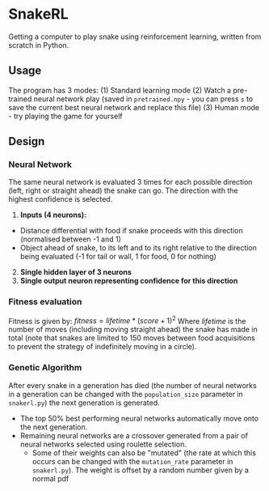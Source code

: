 # SnakeRL
Getting a computer to play snake using reinforcement learning, written from scratch in Python.

## Usage
The program has 3 modes:
(1) Standard learning mode
(2) Watch a pre-trained neural network play (saved in `pretrained.npy` - you can press `s` to save the current best neural network and replace this file)
(3) Human mode - try playing the game for yourself

## Design
### Neural Network
The same neural network is evaluated 3 times for each possible direction (left, right or straight ahead) the snake can go. The direction with the highest confidence is selected.

1. **Inputs (4 neurons):** 
 - Distance differential with food if snake proceeds with this direction (normalised between -1 and 1)
 - Object ahead of snake, to its left and to its right relative to the direction being evaluated (-1 for tail or wall, 1 for food, 0 for nothing)

2. **Single hidden layer of 3 neurons**
3. **Single output neuron representing confidence for this direction**

### Fitness evaluation
Fitness is given by: $fitness=lifetime * (score+1)^2$
Where $lifetime$ is the number of moves (including moving straight ahead) the snake has made in total (note that snakes are limited to 150 moves between food acquisitions to prevent the strategy of indefinitely moving in a circle).

### Genetic Algorithm
After every snake in a generation has died (the number of neural networks in a generation can be changed with the `population_size` parameter in `snakerl.py`) the next generation is generated.
 - The top 50% best performing neural networks automatically move onto the next generation. 
 - Remaining neural networks are a crossover generated from a pair of neural networks selected using roulette selection. 
   - Some of their weights can also be "mutated" (the rate at which this occurs can be changed with the `mutation_rate` parameter in `snakerl.py`). The weight is offset by a random number given by a normal pdf